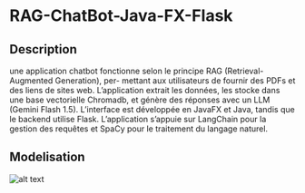 # RAG-ChatBot-Java-FX-Flask

## Description
 une application chatbot fonctionne selon le principe RAG (Retrieval-Augmented Generation), per- mettant aux utilisateurs de fournir des PDFs et des liens de sites web. L’application extrait les données, les stocke dans une base vectorielle Chromadb, et génère des réponses avec un LLM (Gemini Flash 1.5). L’interface est développée en JavaFX et Java, tandis que le backend utilise Flask. L’application s’appuie sur LangChain pour la gestion des requêtes et SpaCy pour le traitement du langage naturel. 
## Modelisation
![alt text]([http://url/to/img.png](https://github.com/Mostapha-El-Kaddaoui/RAG-ChatBot-Java-FX-Flask/blob/main/Modelisation.png))
